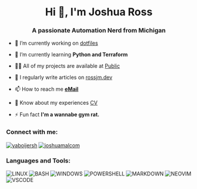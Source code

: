 <h1 align="center">Hi 👋, I'm Joshua Ross</h1>
<h3 align="center">A passionate Automation Nerd from Michigan</h3>



- 🔭 I’m currently working on [dotfiles](https://github.com/ross-jm/dotfiles)

- 🌱 I’m currently learning **Python and Terraform**

- 👨‍💻 All of my projects are available at [Public](https://github.com/ross-jm?tab=repositories&q=&type=public&language=&sort=)

- 📝 I regularly write articles on [rossjm.dev](https://rossjm.dev/)

- 📫 How to reach me **[eMail](josh@rossjm.dev)**

- 📄 Know about my experiences [CV](https://rossjm.dev/cv/)

- ⚡ Fun fact **I'm a wannabe gym rat.**

<h3 align="left">Connect with me:</h3>
<p align="left">
<a href="https://twitter.com/yaboijersh" target="blank"><img align="center" src="https://img.shields.io/badge/Twitter-1DA1F2?style=for-the-badge&logo=twitter&logoColor=white" alt="yaboijersh"  /></a>
<a href="https://linkedin.com/in/joshuamalcom" target="blank"><img align="center" src="https://img.shields.io/badge/LinkedIn-0077B5?style=for-the-badge&logo=linkedin&logoColor=white" alt="joshuamalcom" /></a>
</p>

<h3 align="left">Languages and Tools:</h3>

![LINUX](https://img.shields.io/badge/Linux-FCC624?style=for-the-badge&logo=linux&logoColor=black)
![BASH](https://img.shields.io/badge/Shell_Script-121011?style=for-the-badge&logo=gnu-bash&logoColor=white)
![WINDOWS](https://img.shields.io/badge/Windows-0078D6?style=for-the-badge&logo=windows&logoColor=white)
![POWERSHELL](https://img.shields.io/badge/powershell-5391FE?style=for-the-badge&logo=powershell&logoColor=white)
![MARKDOWN](https://img.shields.io/badge/Markdown-000000?style=for-the-badge&logo=markdown&logoColor=white)
![NEOVIM](https://img.shields.io/badge/NeoVim-%2357A143.svg?&style=for-the-badge&logo=neovim&logoColor=white)
![VSCODE](https://img.shields.io/badge/VSCode-0078D4?style=for-the-badge&logo=visual%20studio%20code&logoColor=white)

